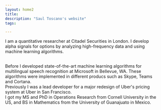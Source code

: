 ```yaml
---
layout: home2
title:
description: "Saul Toscano's website"
tags: 

---
```


I am a quantitative researcher at Citadel Securities in London. I develop alpha signals for options by analyzing high-frequency data and using machine learning algorithms. 

<br />
Before I developed state-of-the-art machine learning algorithms for multilingual speech recognition at Microsoft in Bellevue, WA. These algorithms were implemented in different producs such as Skype, Teams and Cortana.

<br />
Previously I was a lead developer for a major redesign of Uber's pricing system at Uber in San Francisco.


<br />
I got my MS and PhD in Operations Research from Cornell University in the US, and BS in Mathematics from the University of Guanajuato in Mexico.








